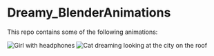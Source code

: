 # Dreamy_BlenderAnimations

This repo contains some of the following animations:

<img src="https://github.com/Ladydiana/Dreamy_BlenderAnimations/blob/main/gifs/lofi4.gif" title="Girl with headphones">

<img src="https://github.com/Ladydiana/Dreamy_BlenderAnimations/blob/main/gifs/lofi8.gif" title="Cat dreaming looking at the city on the roof">
